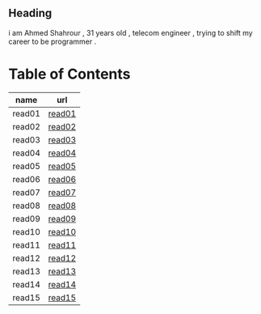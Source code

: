 ## Heading 

i am Ahmed Shahrour , 31 years old , telecom engineer , trying to shift my career to be programmer .


# Table of Contents

| name        |     url     |
| ----------- | ----------- |
| read01 | [read01](https://ahmedshahrour.github.io/reading-notes/Code0201/Class01/Class01)|
| read02 | [read02](https://ahmedshahrour.github.io/reading-notes/Code0201/Class01)|
| read03 | [read03](https://ahmedshahrour.github.io/reading-notes/Code0201/Class-01)|
| read04 | [read04]()
| read05 | [read05]()
| read06 | [read06]()
| read07 | [read07]()
| read08 | [read08]()
| read09 | [read09]()
| read10 | [read10]()
| read11 | [read11]()
| read12 | [read12]()
| read13 | [read13]()
| read14 | [read14]()
| read15 | [read15]()
